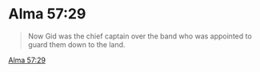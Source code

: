 # Alma 57:29

> Now Gid was the chief captain over the band who was appointed to guard them down to the land.

[Alma 57:29](https://www.churchofjesuschrist.org/study/scriptures/bofm/alma/57?lang=eng&id=p29#p29)


